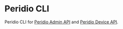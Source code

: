 # Peridio CLI

Peridio CLI for [Peridio Admin API](https://docs.peridio.com/admin-api) and [Peridio Device API](https://docs.peridio.com/device-api).
